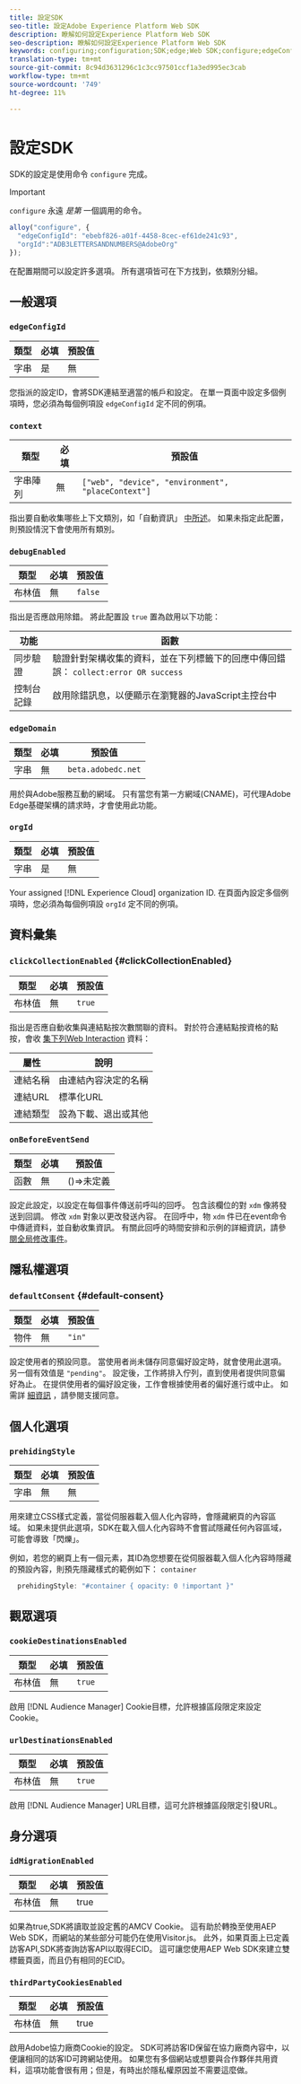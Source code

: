 ```yaml
---
title: 設定SDK
seo-title: 設定Adobe Experience Platform Web SDK
description: 瞭解如何設定Experience Platform Web SDK
seo-description: 瞭解如何設定Experience Platform Web SDK
keywords: configuring;configuration;SDK;edge;Web SDK;configure;edgeConfigId;context;web;device;environment;placeContext;debugEnabled;edgeDomain;orgId;clickCollectionEnabled;onBeforeEventSend;defaultConsent;web sdk settings;prehidingStyle;opacity;cookieDestinationsEnabled;urlDestinationsEnabled;idMigrationEnabled;thirdPartyCookiesEnabled;
translation-type: tm+mt
source-git-commit: 8c94d3631296c1c3cc97501ccf1a3ed995ec3cab
workflow-type: tm+mt
source-wordcount: '749'
ht-degree: 11%

---
```



# 設定SDK

SDK的設定是使用命令 `configure` 完成。

>[!IMPORTANT]
>
>`configure` 永遠 *是第* 一個調用的命令。

```javascript
alloy("configure", {
  "edgeConfigId": "ebebf826-a01f-4458-8cec-ef61de241c93",
  "orgId":"ADB3LETTERSANDNUMBERS@AdobeOrg"
});
```

在配置期間可以設定許多選項。 所有選項皆可在下方找到，依類別分組。

## 一般選項

### `edgeConfigId`

| **類型** | **必填** | **預設值** |
| -------- | ------------ | ----------------- |
| 字串 | 是 | 無 |

您指派的設定ID，會將SDK連結至適當的帳戶和設定。  在單一頁面中設定多個例項時，您必須為每個例項設 `edgeConfigId` 定不同的例項。

### `context`

| **類型** | **必填** | **預設值** |
| ---------------- | ------------ | -------------------------------------------------- |
| 字串陣列 | 無 | `["web", "device", "environment", "placeContext"]` |

指出要自動收集哪些上下文類別，如「自動資訊」 [中所述](../reference/automatic-information.md)。  如果未指定此配置，則預設情況下會使用所有類別。

### `debugEnabled`

| **類型** | **必填** | **預設值** |
| -------- | ------------ | ----------------- |
| 布林值 | 無 | `false` |

指出是否應啟用除錯。 將此配置設 `true` 置為啟用以下功能：

| **功能** | **函數** |
| ---------------------- | ------------------ |
| 同步驗證 | 驗證針對架構收集的資料，並在下列標籤下的回應中傳回錯誤： `collect:error OR success` |
| 控制台記錄 | 啟用除錯訊息，以便顯示在瀏覽器的JavaScript主控台中 |

### `edgeDomain`

| **類型** | **必填** | **預設值** |
| -------- | ------------ | ------------------ |
| 字串 | 無 | `beta.adobedc.net` |

用於與Adobe服務互動的網域。 只有當您有第一方網域(CNAME)，可代理Adobe Edge基礎架構的請求時，才會使用此功能。

### `orgId`

| **類型** | **必填** | **預設值** |
| -------- | ------------ | ----------------- |
| 字串 | 是 | 無 |

Your assigned [!DNL Experience Cloud] organization ID.  在頁面內設定多個例項時，您必須為每個例項設 `orgId` 定不同的例項。

## 資料彙集

### `clickCollectionEnabled` {#clickCollectionEnabled}

| **類型** | **必填** | **預設值** |
| -------- | ------------ | ----------------- |
| 布林值 | 無 | `true` |

指出是否應自動收集與連結點按次數關聯的資料。 對於符合連結點按資格的點按，會收 [集下列Web Interaction](https://github.com/adobe/xdm/blob/master/docs/reference/context/webinteraction.schema.md) 資料：

| **屬性** | **說明** |
| ------------ | ----------------------------------- |
| 連結名稱 | 由連結內容決定的名稱 |
| 連結URL | 標準化URL |
| 連結類型 | 設為下載、退出或其他 |

### `onBeforeEventSend`

| **類型** | **必填** | **預設值** |
| -------- | ------------ | ----------------- |
| 函數 | 無 | ()=>未定義 |

設定此設定，以設定在每個事件傳送前呼叫的回呼。  包含該欄位的對 `xdm` 像將發送到回調。  修改 `xdm` 對象以更改發送內容。  在回呼中，物 `xdm` 件已在event命令中傳遞資料，並自動收集資訊。  有關此回呼的時間安排和示例的詳細資訊，請參 [閱全局修改事件](tracking-events.md#modifying-events-globally)。

## 隱私權選項

### `defaultConsent` {#default-consent}

| **類型** | **必填** | **預設值** |
| -------- | ------------ | ----------------- |
| 物件 | 無 | `"in"` |

設定使用者的預設同意。 當使用者尚未儲存同意偏好設定時，就會使用此選項。 另一個有效值是 `"pending"`。 設定後，工作將排入佇列，直到使用者提供同意偏好為止。 在提供使用者的偏好設定後，工作會根據使用者的偏好進行或中止。 如需詳 [細資訊](supporting-consent.md) ，請參閱支援同意。

## 個人化選項

### `prehidingStyle`

| **類型** | **必填** | **預設值** |
| -------- | ------------ | ----------------- |
| 字串 | 無 | 無 |

用來建立CSS樣式定義，當從伺服器載入個人化內容時，會隱藏網頁的內容區域。 如果未提供此選項，SDK在載入個人化內容時不會嘗試隱藏任何內容區域，可能會導致「閃爍」。

例如，若您的網頁上有一個元素，其ID為您想要在從伺服器載入個人化內容時隱藏的預設內容，則預先隱藏樣式的範例如下： `container`

```javascript
  prehidingStyle: "#container { opacity: 0 !important }"
```

## 觀眾選項

### `cookieDestinationsEnabled`

| **類型** | **必填** | **預設值** |
| -------- | ------------ | ----------------- |
| 布林值 | 無 | `true` |

啟用 [!DNL Audience Manager] Cookie目標，允許根據區段限定來設定Cookie。

### `urlDestinationsEnabled`

| **類型** | **必填** | **預設值** |
| -------- | ------------ | ----------------- |
| 布林值 | 無 | `true` |

啟用 [!DNL Audience Manager] URL目標，這可允許根據區段限定引發URL。

## 身分選項

### `idMigrationEnabled`

| **類型** | **必填** | **預設值** |
| -------- | ------------ | ----------------- |
| 布林值 | 無 | true |

如果為true,SDK將讀取並設定舊的AMCV Cookie。 這有助於轉換至使用AEP Web SDK，而網站的某些部分可能仍在使用Visitor.js。 此外，如果頁面上已定義訪客API,SDK將查詢訪客API以取得ECID。 這可讓您使用AEP Web SDK來建立雙標籤頁面，而且仍有相同的ECID。

### `thirdPartyCookiesEnabled`

| **類型** | **必填** | **預設值** |
| -------- | ------------ | ----------------- |
| 布林值 | 無 | true |

啟用Adobe協力廠商Cookie的設定。 SDK可將訪客ID保留在協力廠商內容中，以便讓相同的訪客ID可跨網站使用。 如果您有多個網站或想要與合作夥伴共用資料，這項功能會很有用；但是，有時出於隱私權原因並不需要這麼做。
